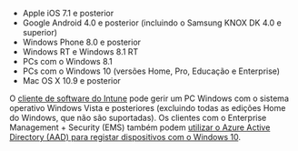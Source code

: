 
  - Apple iOS 7.1 e posterior
  - Google Android 4.0 e posterior (incluindo o Samsung KNOX DK 4.0 e superior)
  - Windows Phone 8.0 e posterior
  - Windows RT e Windows 8.1 RT
  - PCs com o Windows 8.1
  - PCs com o Windows 10 (versões Home, Pro, Educação e Enterprise)
  - Mac OS X 10.9 e posterior

O [cliente de software do Intune](/intune/deploy-use/manage-windows-pcs-with-microsoft-intune) pode gerir um PC Windows com o sistema operativo Windows Vista e posteriores (excluindo todas as edições Home do Windows, que não são suportadas).  Os clientes com o Enterprise Management + Security (EMS) também podem [utilizar o Azure Active Directory (AAD) para registar dispositivos com o Windows 10](set-up-windows-device-management-with-microsoft-intune.md#azure-active-directory-enrollment).


<!--HONumber=Sep16_HO2-->


